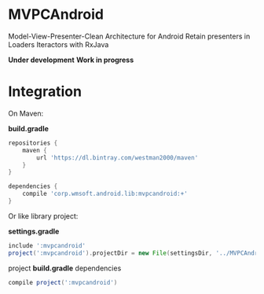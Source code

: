 # MVPCAndroid
Model-View-Presenter-Clean Architecture for Android
Retain presenters in Loaders
Iteractors with RxJava

**Under development**
**Work in progress**

# Integration

On Maven: 

**build.gradle** 
```gradle
repositories {
    maven {
        url 'https://dl.bintray.com/westman2000/maven'
    }
}

dependencies {
    compile 'corp.wmsoft.android.lib:mvpcandroid:+'
}
```

Or like library project: 

**settings.gradle** 
```gradle
include ':mvpcandroid'
project(':mvpcandroid').projectDir = new File(settingsDir, '../MVPCAndroid/mvpcandroid')
```
project **build.gradle** dependencies 
```gradle
compile project(':mvpcandroid')
```

